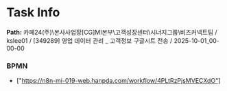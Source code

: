 # Task Info

**Path:** 카페24(주)\본사사업장\[CG]MI본부\고객성장센터\시너지그룹\비즈커넥트팀 / kslee01 / [349289] 영업 데이터 관리 _ 고객정보 구글시트 전송 / 2025-10-01_00-00-00

### BPMN
- ["https://n8n-mi-019-web.hanpda.com/workflow/4PLtRzPjsMVECXdO"]

